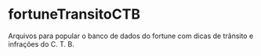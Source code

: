 fortuneTransitoCTB
==================

Arquivos para popular o banco de dados do fortune com dicas de trãnsito e infrações do C. T. B.
